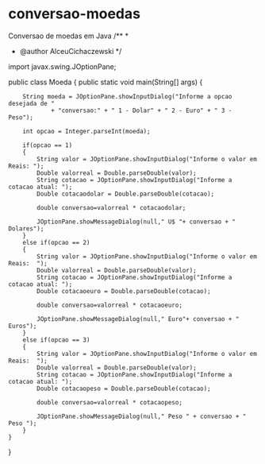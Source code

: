 # conversao-moedas
Conversao de moedas em Java
/**
 *
 * @author AlceuCichaczewski
 */

import javax.swing.JOptionPane;

public class Moeda {
    public static void main(String[] args) {
        
        String moeda = JOptionPane.showInputDialog("Informe a opcao desejada de "
                + "conversao:" + " 1 - Dolar" + " 2 - Euro" + " 3 - Peso");
        
        int opcao = Integer.parseInt(moeda);
        
        if(opcao == 1)
        {
            String valor = JOptionPane.showInputDialog("Informe o valor em Reais: ");
            Double valorreal = Double.parseDouble(valor);
            String cotacao = JOptionPane.showInputDialog("Informe a cotacao atual: ");
            Double cotacaodolar = Double.parseDouble(cotacao);
            
            double conversao=valorreal * cotacaodolar;
            
            JOptionPane.showMessageDialog(null," U$ "+ conversao + " Dolares");
        }
        else if(opcao == 2)
        {
            String valor = JOptionPane.showInputDialog("Informe o valor em Reais:  ");
            Double valorreal = Double.parseDouble(valor);
            String cotacao = JOptionPane.showInputDialog("Informe a cotacao atual: ");
            Double cotacaoeuro = Double.parseDouble(cotacao);
            
            double conversao=valorreal * cotacaoeuro;
            
            JOptionPane.showMessageDialog(null," Euro"+ conversao + " Euros");
        }
        else if(opcao == 3)
        {
            String valor = JOptionPane.showInputDialog("Informe o valor em Reais:  ");
            Double valorreal = Double.parseDouble(valor);
            String cotacao = JOptionPane.showInputDialog("Informe a cotacao atual: ");
            Double cotacaopeso = Double.parseDouble(cotacao);
            
            double conversao=valorreal * cotacaopeso;
            
            JOptionPane.showMessageDialog(null," Peso " + conversao + " Peso ");
        }
    }
}
